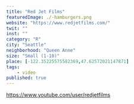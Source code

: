 ```yaml
---
title: "Red Jet Films"
featuredImage: ./-hamburgers.png
website: "https://www.redjetfilms.com/"
twit: ""
inst: ""
category: "R"
city: "Seattle"
neighborhood: "Queen Anne"
size: "Small (1-10)"
place: [-122.35225575582369,47.62572021147871]
tags:
    - video
published: true
---
```


https://www.youtube.com/user/redjetfilms
